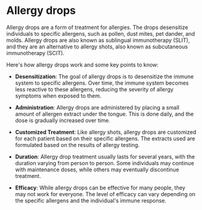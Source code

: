 # Allergy drops

Allergy drops are a form of treatment for allergies. The drops desensitize individuals to specific allergens, such as pollen, dust mites, pet dander, and molds. Allergy drops are also known as sublingual immunotherapy (SLIT), and they are an alternative to allergy shots, also known as subcutaneous immunotherapy (SCIT).

Here's how allergy drops work and some key points to know:

* **Desensitization**: The goal of allergy drops is to desensitize the immune system to specific allergens. Over time, the immune system becomes less reactive to these allergens, reducing the severity of allergy symptoms when exposed to them.

* **Administration**: Allergy drops are administered by placing a small amount of allergen extract under the tongue. This is done daily, and the dose is gradually increased over time.

* **Customized Treatment**: Like allergy shots, allergy drops are customized for each patient based on their specific allergens. The extracts used are formulated based on the results of allergy testing.

* **Duration**: Allergy drop treatment usually lasts for several years, with the duration varying from person to person. Some individuals may continue with maintenance doses, while others may eventually discontinue treatment.

* **Efficacy**: While allergy drops can be effective for many people, they may not work for everyone. The level of efficacy can vary depending on the specific allergens and the individual's immune response.
